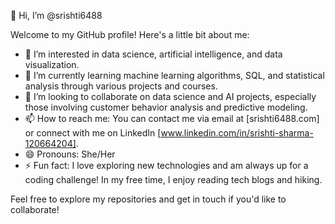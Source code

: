 👋 Hi, I’m @srishti6488

Welcome to my GitHub profile! Here's a little bit about me:

- 👀 I’m interested in data science, artificial intelligence, and data visualization.
- 🌱 I’m currently learning machine learning algorithms, SQL, and statistical analysis through various projects and courses.
- 💞️ I’m looking to collaborate on data science and AI projects, especially those involving customer behavior analysis and predictive modeling.
- 📫 How to reach me: You can contact me via email at [srishti6488.com] or connect with me on LinkedIn [www.linkedin.com/in/srishti-sharma-120664204].
- 😄 Pronouns: She/Her
- ⚡ Fun fact: I love exploring new technologies and am always up for a coding challenge! In my free time, I enjoy reading tech blogs and hiking.

Feel free to explore my repositories and get in touch if you'd like to collaborate!

